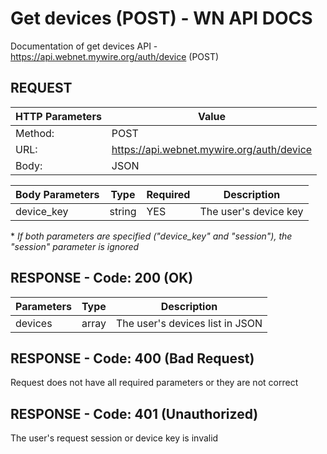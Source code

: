 # Get devices (POST) - WN API DOCS

Documentation of get devices API - https://api.webnet.mywire.org/auth/device (POST)

## REQUEST

| **HTTP Parameters** 	| **Value**                                   |
|-----------------------|---------------------------------------------|
| Method:           	| POST                                          |
| URL:              	| https://api.webnet.mywire.org/auth/device     |
| Body:             	| JSON                                          |

| **Body Parameters**  | **Type**  | **Required** | **Description**       |
|----------------------|-----------|--------------|-----------------------|
| device_key           | string    | YES          | The user's device key |

\* _If both parameters are specified ("device_key" and "session"), the "session" parameter is ignored_

## RESPONSE - Code: 200 (OK)

| **Parameters** | **Type** | **Description**                         |
|----------------|----------|-----------------------------------------|
| devices        | array    | The user's devices list in JSON         |

## RESPONSE - Code: 400 (Bad Request)

Request does not have all required parameters or they are not correct

## RESPONSE - Code: 401 (Unauthorized)

The user's request session or device key is invalid
